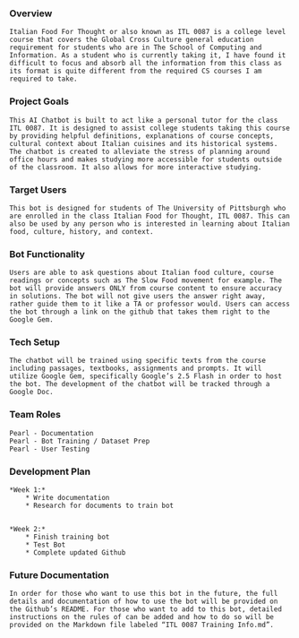 ### Overview

	Italian Food For Thought or also known as ITL 0087 is a college level course that covers the Global Cross Culture general education requirement for students who are in The School of Computing and Information. As a student who is currently taking it, I have found it difficult to focus and absorb all the information from this class as its format is quite different from the required CS courses I am required to take.


### Project Goals

	This AI Chatbot is built to act like a personal tutor for the class ITL 0087. It is designed to assist college students taking this course by providing helpful definitions, explanations of course concepts, cultural context about Italian cuisines and its historical systems. The chatbot is created to alleviate the stress of planning around office hours and makes studying more accessible for students outside of the classroom. It also allows for more interactive studying. 


### Target Users

	This bot is designed for students of The University of Pittsburgh who are enrolled in the class Italian Food for Thought, ITL 0087. This can also be used by any person who is interested in learning about Italian food, culture, history, and context.


### Bot Functionality 

	Users are able to ask questions about Italian food culture, course readings or concepts such as The Slow Food movement for example. The bot will provide answers ONLY from course content to ensure accuracy in solutions. The bot will not give users the answer right away, rather guide them to it like a TA or professor would. Users can access the bot through a link on the github that takes them right to the Google Gem.


### Tech Setup

	The chatbot will be trained using specific texts from the course including passages, textbooks, assignments and prompts. It will utilize Google Gem, specifically Google’s 2.5 Flash in order to host the bot. The development of the chatbot will be tracked through a Google Doc.


### Team Roles

	Pearl - Documentation
	Pearl - Bot Training / Dataset Prep
	Pearl - User Testing


### Development Plan

	*Week 1:*
        * Write documentation
        * Research for documents to train bot


    *Week 2:*
        * Finish training bot
        * Test Bot
        * Complete updated Github


### Future Documentation

	In order for those who want to use this bot in the future, the full details and documentation of how to use the bot will be provided on the Github’s README. For those who want to add to this bot, detailed instructions on the rules of can be added and how to do so will be provided on the Markdown file labeled “ITL 0087 Training Info.md”.

